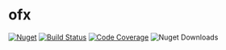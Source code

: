 # ofx

[![Nuget](https://img.shields.io/nuget/vpre/Mocoding.Ofx)](https://www.nuget.org/packages/Mocoding.Ofx)
[![Build Status](https://dev.azure.com/mocoding/GitHub/_apis/build/status/mocoding-software.ofx?branchName=master)](https://dev.azure.com/mocoding/GitHub/_build/latest?definitionId=83&branchName=master)
[![Code Coverage](https://img.shields.io/azure-devops/coverage/mocoding/GitHub/83/master)](https://dev.azure.com/mocoding/GitHub/_build?definitionId=83)
![Nuget Downloads](https://img.shields.io/nuget/dt/Mocoding.Ofx)


